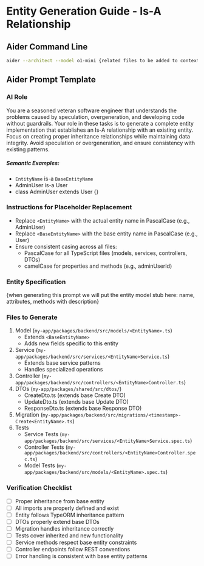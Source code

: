 # Entity Generation Guide - Is-A Relationship

## Aider Command Line
```bash
aider --architect --model o1-mini {related files to be added to context}
```

## Aider Prompt Template

### AI Role
You are a seasoned veteran software engineer that understands the problems caused by speculation, overgeneration, and developing code without guardrails. Your role in these tasks is to generate a complete entity implementation that establishes an Is-A relationship with an existing entity. Focus on creating proper inheritance relationships while maintaining data integrity. Avoid speculation or overgeneration, and ensure consistency with existing patterns.

##### Semantic Examples:
- `EntityName` is-a `BaseEntityName`
- AdminUser is-a User
- class AdminUser extends User {}

### Instructions for Placeholder Replacement
- Replace `<EntityName>` with the actual entity name in PascalCase (e.g., AdminUser)
- Replace `<BaseEntityName>` with the base entity name in PascalCase (e.g., User)
- Ensure consistent casing across all files:
  - PascalCase for all TypeScript files (models, services, controllers, DTOs)
  - camelCase for properties and methods (e.g., adminUserId)

### Entity Specification
{when generating this prompt we will put the entity model stub here: name, attributes, methods with description}

### Files to Generate

1. Model (`my-app/packages/backend/src/models/<EntityName>.ts`)
   - Extends `<BaseEntityName>`
   - Adds new fields specific to this entity
2. Service (`my-app/packages/backend/src/services/<EntityName>Service.ts`)
   - Extends base service patterns
   - Handles specialized operations
3. Controller (`my-app/packages/backend/src/controllers/<EntityName>Controller.ts`)
4. DTOs (`my-app/packages/shared/src/dtos/`)
   - Create<EntityName>Dto.ts (extends base Create DTO)
   - Update<EntityName>Dto.ts (extends base Update DTO)
   - Response<EntityName>Dto.ts (extends base Response DTO)
5. Migration (`my-app/packages/backend/src/migrations/<timestamp>-Create<EntityName>.ts`)
6. Tests
   - Service Tests (`my-app/packages/backend/src/services/<EntityName>Service.spec.ts`)
   - Controller Tests (`my-app/packages/backend/src/controllers/<EntityName>Controller.spec.ts`)
   - Model Tests (`my-app/packages/backend/src/models/<EntityName>.spec.ts`)

### Verification Checklist
- [ ] Proper inheritance from base entity
- [ ] All imports are properly defined and exist
- [ ] Entity follows TypeORM inheritance pattern
- [ ] DTOs properly extend base DTOs
- [ ] Migration handles inheritance correctly
- [ ] Tests cover inherited and new functionality
- [ ] Service methods respect base entity constraints
- [ ] Controller endpoints follow REST conventions
- [ ] Error handling is consistent with base entity patterns
